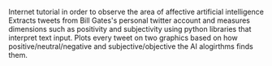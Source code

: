 Internet tutorial in order to observe the area of affective artificial intelligence
Extracts tweets from Bill Gates's personal twitter account and measures dimensions such as positivity and subjectivity using python libraries that interpret text input. 
Plots every tweet on two graphics based on how positive/neutral/negative and subjective/objective the AI alogirthms finds them. 
